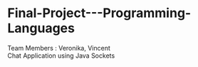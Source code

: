 # Final-Project---Programming-Languages
Team Members : Veronika, Vincent  
Chat Application using Java Sockets  
